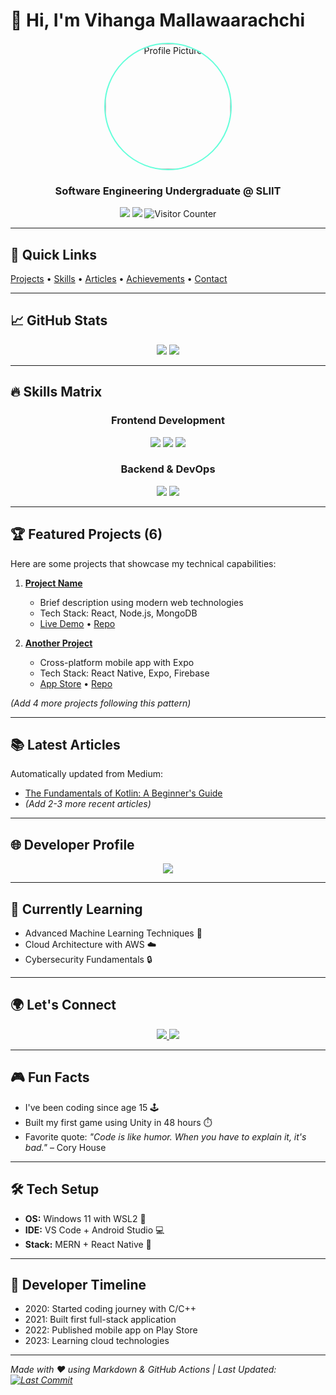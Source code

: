 # 👋 Hi, I'm Vihanga Mallawaarachchi

<div align="center">
  <img src="https://github.com/vihangamallawaarachchi2001.png" alt="Profile Picture" width="200" style="border-radius:50%; border: 2px solid #64ffda;"/>
  <h3 align="center">Software Engineering Undergraduate @ SLIIT</h3>
  <p align="center">
    <a href="https://www.vihanga.site/"><img src="https://img.shields.io/badge/Portfolio-008CBA?style=flat-square&logo=firefox-browser&logoColor=white"/></a>
    <a href="https://medium.com/@vihangamallawaarachchi.dev"><img src="https://img.shields.io/badge/Medium-000000?style=flat-square&logo=medium&logoColor=white"/></a>
    <img src="https://komarev.com/ghpvc/?username=vihangamallawaarachchi2001&color=64ffda" alt="Visitor Counter"/>
  </p>
</div>

---

## 🚀 Quick Links
[Projects](#-projects) • [Skills](#-skills) • [Articles](#-articles) • [Achievements](#-achievements) • [Contact](#-contact)

---

## 📈 GitHub Stats
<div align="center">
  <img src="https://github-readme-stats.vercel.app/api?username=vihangamallawaarachchi2001&show_icons=true&theme=dark&count_private=true&hide_border=true"/>
  <img src="https://github-readme-stats.vercel.app/api/top-langs/?username=vihangamallawaarachchi2001&layout=compact&theme=dark&hide_border=true"/>
</div>

---

## 🔥 Skills Matrix
<div align="center">
  <h3>Frontend Development</h3>
  <img src="https://img.shields.io/badge/HTML5-E34F26?style=for-the-badge&logo=html5&logoColor=white"/>
  <img src="https://img.shields.io/badge/CSS3-1572B6?style=for-the-badge&logo=css3&logoColor=white"/>
  <img src="https://img.shields.io/badge/React-61DAFB?style=for-the-badge&logo=react&logoColor=black"/>
  <!-- Add similar badges for other frontend technologies -->
  
  <h3>Backend & DevOps</h3>
  <img src="https://img.shields.io/badge/Node.js-339933?style=for-the-badge&logo=nodedotjs&logoColor=white"/>
  <img src="https://img.shields.io/badge/Express.js-000000?style=for-the-badge&logo=express&logoColor=white"/>
  <!-- Add other backend badges -->
</div>

---

## 🏆 Featured Projects (6)
Here are some projects that showcase my technical capabilities:

1. **[Project Name](https://github.com/your-repo)**
   - Brief description using modern web technologies
   - Tech Stack: React, Node.js, MongoDB
   - [Live Demo](https://example.com) • [Repo](https://github.com/your-repo)

2. **[Another Project](https://github.com/your-repo)**
   - Cross-platform mobile app with Expo
   - Tech Stack: React Native, Expo, Firebase
   - [App Store](https://example.com) • [Repo](https://github.com/your-repo)

*(Add 4 more projects following this pattern)*

---

## 📚 Latest Articles
Automatically updated from Medium:
<!-- Add RSS feed integration or manually update -->
- [The Fundamentals of Kotlin: A Beginner's Guide](https://medium.com/@vihangamallawaarachchi.dev/the-fundamentals-of-kotlin-a-beginners-guide-987be6d5a386)
- *(Add 2-3 more recent articles)*

---

## 🌐 Developer Profile
<div align="center">
  <img src="https://github-readme-activity-graph.vercel.app/graph?username=vihangamallawaarachchi2001&theme=dark&hide_border=true"/>
</div>

---

## 🎯 Currently Learning
- Advanced Machine Learning Techniques 🤖
- Cloud Architecture with AWS ☁️
- Cybersecurity Fundamentals 🔒

---

## 🌍 Let's Connect
<div align="center">
  <a href="mailto:vihanganethusara00@gmail.com">
    <img src="https://img.shields.io/badge/Gmail-D14836?style=for-the-badge&logo=gmail&logoColor=white"/>
  </a>
  <a href="https://www.linkedin.com/in/your-profile">
    <img src="https://img.shields.io/badge/LinkedIn-0077B5?style=for-the-badge&logo=linkedin&logoColor=white"/>
  </a>
  <!-- Add other social links -->
</div>

---

## 🎮 Fun Facts
- I've been coding since age 15 🕹️
- Built my first game using Unity in 48 hours ⏱️
- Favorite quote: *"Code is like humor. When you have to explain it, it's bad."* – Cory House

---

## 🛠️ Tech Setup
- **OS:** Windows 11 with WSL2 🐧
- **IDE:** VS Code + Android Studio 💻
- **Stack:** MERN + React Native 🚀

---

## 📅 Developer Timeline
- 2020: Started coding journey with C/C++
- 2021: Built first full-stack application
- 2022: Published mobile app on Play Store
- 2023: Learning cloud technologies

---

*Made with ❤️ using Markdown & GitHub Actions | Last Updated: [![Last Commit](https://img.shields.io/github/last-commit/vihangamallawaarachchi2001/vihangamallawaarachchi2001)](https://github.com/vihangamallawaarachchi2001)*
